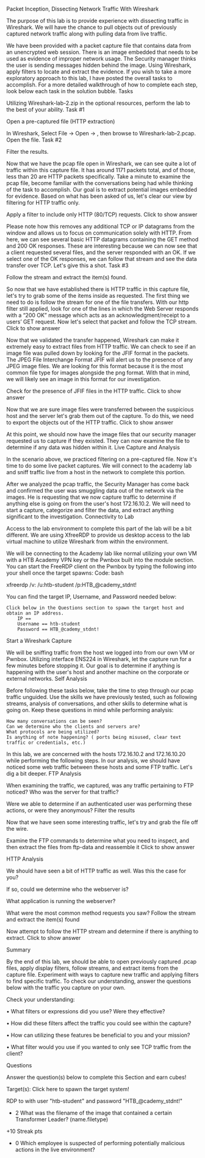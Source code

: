 Packet Inception, Dissecting Network Traffic With Wireshark

The purpose of this lab is to provide experience with dissecting traffic in Wireshark. We will have the chance to pull objects out of previously captured network traffic along with pulling data from live traffic.

We have been provided with a packet capture file that contains data from an unencrypted web session. There is an image embedded that needs to be used as evidence of improper network usage. The Security manager thinks the user is sending messages hidden behind the image. Using Wireshark, apply filters to locate and extract the evidence.
If you wish to take a more exploratory approach to this lab, I have posted the overall tasks to accomplish. For a more detailed walkthrough of how to complete each step, look below each task in the solution bubble.
Tasks

Utilizing Wireshark-lab-2.zip in the optional resources, perform the lab to the best of your ability.
Task #1

Open a pre-captured file (HTTP extraction)

In Wireshark, Select File → Open → , then browse to Wireshark-lab-2.pcap. Open the file.
Task #2

Filter the results.

Now that we have the pcap file open in Wireshark, we can see quite a lot of traffic within this capture file. It has around 1171 packets total, and of those, less than 20 are HTTP packets specifically. Take a minute to examine the pcap file, become familiar with the conversations being had while thinking of the task to accomplish. Our goal is to extract potential images embedded for evidence. Based on what has been asked of us, let's clear our view by filtering for HTTP traffic only.

Apply a filter to include only HTTP (80/TCP) requests.
Click to show answer

Please note how this removes any additional TCP or IP datagrams from the window and allows us to focus on communication solely with HTTP. From here, we can see several basic HTTP datagrams containing the GET method and 200 OK responses. These are interesting because we can now see that a client requested several files, and the server responded with an OK. If we select one of the OK responses, we can follow that stream and see the data transfer over TCP. Let's give this a shot.
Task #3

Follow the stream and extract the item(s) found.

So now that we have established there is HTTP traffic in this capture file, let's try to grab some of the items inside as requested. The first thing we need to do is follow the stream for one of the file transfers. With our http filter still applied, look for one of the lines in which the Web Server responds with a “200 OK” message which acts as an acknowledgment/receipt to a users’ GET request. Now let's select that packet and follow the TCP stream.
Click to show answer

Now that we validated the transfer happened, Wireshark can make it extremely easy to extract files from HTTP traffic. We can check to see if an image file was pulled down by looking for the JFIF format in the packets. The JPEG File Interchange Format JFIF will alert us to the presence of any JPEG image files. We are looking for this format because it is the most common file type for images alongside the png format. With that in mind, we will likely see an image in this format for our investigation.

Check for the presence of JFIF files in the HTTP traffic.
Click to show answer

Now that we are sure image files were transferred between the suspicious host and the server let's grab them out of the capture. To do this, we need to export the objects out of the HTTP traffic.
Click to show answer


At this point, we should now have the image files that our security manager requested us to capture if they existed. They can now examine the file to determine if any data was hidden within it.
Live Capture and Analysis

In the scenario above, we practiced filtering on a pre-captured file. Now it's time to do some live packet captures. We will connect to the academy lab and sniff traffic live from a host in the network to complete this portion.

After we analyzed the pcap traffic, the Security Manager has come back and confirmed the user was smuggling data out of the network via the images. He is requesting that we now capture traffic to determine if anything else is going on from the user's host 172.16.10.2. We will need to start a capture, categorize and filter the data, and extract anything significant to the investigation.
Connectivity to Lab

Access to the lab environment to complete this part of the lab will be a bit different. We are using XfreeRDP to provide us desktop access to the lab virtual machine to utilize Wireshark from within the environment.

We will be connecting to the Academy lab like normal utilizing your own VM with a HTB Academy VPN key or the Pwnbox built into the module section. You can start the FreeRDP client on the Pwnbox by typing the following into your shell once the target spawns:
Code: bash

xfreerdp /v:<target IP> /u:htb-student /p:HTB_@cademy_stdnt!

You can find the target IP, Username, and Password needed below:

    Click below in the Questions section to spawn the target host and obtain an IP address.
        IP ==
        Username == htb-student
        Password == HTB_@cademy_stdnt!

Start a Wireshark Capture

We will be sniffing traffic from the host we logged into from our own VM or Pwnbox. Utilizing interface ENS224 in Wireshark, let the capture run for a few minutes before stopping it. Our goal is to determine if anything is happening with the user's host and another machine on the corporate or external networks.
Self Analysis

Before following these tasks below, take the time to step through our pcap traffic unguided. Use the skills we have previously tested, such as following streams, analysis of conversations, and other skills to determine what is going on. Keep these questions in mind while performing analysis:

    How many conversations can be seen?
    Can we determine who the clients and servers are?
    What protocols are being utilized?
    Is anything of note happening? ( ports being misused, clear text traffic or credentials, etc.)

In this lab, we are concerned with the hosts 172.16.10.2 and 172.16.10.20 while performing the following steps. In our analysis, we should have noticed some web traffic between these hosts and some FTP traffic. Let's dig a bit deeper.
FTP Analysis

When examining the traffic, we captured, was any traffic pertaining to FTP noticed? Who was the server for that traffic?

Were we able to determine if an authenticated user was performing these actions, or were they anonymous?
Filter the results

Now that we have seen some interesting traffic, let's try and grab the file off the wire.

Examine the FTP commands to determine what you need to inspect, and then extract the files from ftp-data and reassemble it
Click to show answer

HTTP Analysis

We should have seen a bit of HTTP traffic as well. Was this the case for you?

If so, could we determine who the webserver is?

What application is running the webserver?

What were the most common method requests you saw?
Follow the stream and extract the item(s) found

Now attempt to follow the HTTP stream and determine if there is anything to extract.
Click to show answer

Summary

By the end of this lab, we should be able to open previously captured .pcap files, apply display filters, follow streams, and extract items from the capture file. Experiment with ways to capture new traffic and applying filters to find specific traffic. To check our understanding, answer the questions below with the traffic you capture on your own.

Check your understanding:

• What filters or expressions did you use? Were they effective?

• How did these filters affect the traffic you could see within the capture?

• How can utilizing these features be beneficial to you and your mission?

• What filter would you use if you wanted to only see TCP traffic from the client?


Questions

Answer the question(s) below to complete this Section and earn cubes!

Target(s): Click here to spawn the target system!

RDP to with user "htb-student" and password "HTB_@cademy_stdnt!"
+ 2 What was the filename of the image that contained a certain Transformer Leader? (name.filetype)

+10 Streak pts
+ 0 Which employee is suspected of performing potentially malicious actions in the live environment? 


